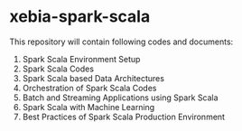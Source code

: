 # xebia-spark-scala

This repository will contain following codes and documents:

1) Spark Scala Environment Setup
2) Spark Scala Codes
3) Spark Scala based Data Architectures
4) Orchestration of Spark Scala Codes
5) Batch and Streaming Applications using Spark Scala
6) Spark Scala with Machine Learning
7) Best Practices of Spark Scala Production Environment
